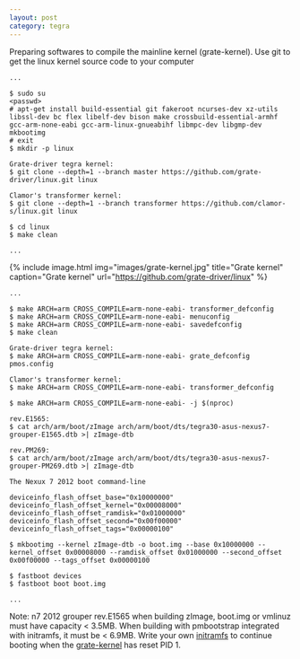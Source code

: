 ```yaml
--- 
layout: post 
category: tegra 
--- 
```


Preparing softwares to compile the mainline kernel (grate-kernel). Use git to get the linux kernel source code to your computer

```
...

$ sudo su
<passwd>
# apt-get install build-essential git fakeroot ncurses-dev xz-utils libssl-dev bc flex libelf-dev bison make crossbuild-essential-armhf gcc-arm-none-eabi gcc-arm-linux-gnueabihf libmpc-dev libgmp-dev mkbootimg
# exit
$ mkdir -p linux

Grate-driver tegra kernel:
$ git clone --depth=1 --branch master https://github.com/grate-driver/linux.git linux

Clamor's transformer kernel:
$ git clone --depth=1 --branch transformer https://github.com/clamor-s/linux.git linux

$ cd linux
$ make clean

...
```

{% include image.html
            img="images/grate-kernel.jpg"
            title="Grate kernel"
            caption="Grate kernel" 
            url="https://github.com/grate-driver/linux" %}

```
...

$ make ARCH=arm CROSS_COMPILE=arm-none-eabi- transformer_defconfig
$ make ARCH=arm CROSS_COMPILE=arm-none-eabi- menuconfig
$ make ARCH=arm CROSS_COMPILE=arm-none-eabi- savedefconfig
$ make clean

Grate-driver tegra kernel:
$ make ARCH=arm CROSS_COMPILE=arm-none-eabi- grate_defconfig pmos.config

Clamor's transformer kernel:
$ make ARCH=arm CROSS_COMPILE=arm-none-eabi- transformer_defconfig

$ make ARCH=arm CROSS_COMPILE=arm-none-eabi- -j $(nproc)

rev.E1565:
$ cat arch/arm/boot/zImage arch/arm/boot/dts/tegra30-asus-nexus7-grouper-E1565.dtb >| zImage-dtb

rev.PM269:
$ cat arch/arm/boot/zImage arch/arm/boot/dts/tegra30-asus-nexus7-grouper-PM269.dtb >| zImage-dtb

The Nexux 7 2012 boot command-line

deviceinfo_flash_offset_base="0x10000000"
deviceinfo_flash_offset_kernel="0x00008000"
deviceinfo_flash_offset_ramdisk="0x01000000"
deviceinfo_flash_offset_second="0x00f00000"
deviceinfo_flash_offset_tags="0x00000100"

$ mkbootimg --kernel zImage-dtb -o boot.img --base 0x10000000 --kernel_offset 0x00008000 --ramdisk_offset 0x01000000 --second_offset 0x00f00000 --tags_offset 0x00000100

$ fastboot devices
$ fastboot boot boot.img

...
```

Note: n7 2012 grouper rev.E1565 when building zImage, boot.img or vmlinuz must have capacity < 3.5MB. When building with pmbootstrap integrated with initramfs, it must be < 6.9MB.
Write your own [initramfs] to continue booting when the [grate-kernel] has reset PID 1.

[initramfs]: https://baonks81.github.io/Making-own-initramfs/
[grate-kernel]: https://github.com/grate-driver/grate/wiki/Using-the-grate-kernel
